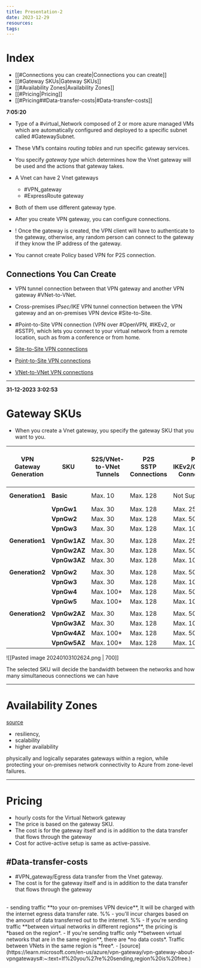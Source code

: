 ```yaml
---
title: Presentation-2
date: 2023-12-29
resources: 
tags:
---
```


# Index

- [[#Connections you can create|Connections you can create]]
- [[#Gateway SKUs|Gateway SKUs]]
- [[#Availability Zones|Availability Zones]]
- [[#Pricing|Pricing]]
- [[#Pricing##Data-transfer-costs|#Data-transfer-costs]]

**7:05:20**

- Type of a #virtual_Network composed of 2 or more azure managed VMs which are automatically configured and deployed to a specific subnet called #GatewaySubnet.
- These VM’s contains *routing tables* and run specific gateway services.
- You specify *gateway type* which determines how the Vnet gateway will be used and the actions that gateway takes.
- A Vnet can have 2 Vnet gateways
	- #VPN_gateway
	- #ExpressRoute gateway
- Both of them use different gateway type.
- After you create VPN gateway, you can configure connections.

- ! Once the gateway is created, the VPN client will have to authenticate to the gateway, otherwise, any random person can connect to the gateway if they know the IP address of the gateway.
- You cannot create Policy based VPN for P2S connection.

## Connections You Can Create

- VPN tunnel connection between that VPN gateway and another VPN gateway #VNet-to-VNet.
- Cross-premises *IPsec/IKE* VPN tunnel connection between the VPN gateway and an on-premises VPN device #Site-to-Site.
- #Point-to-Site VPN connection (VPN over #OpenVPN, #IKEv2, or #SSTP), which lets you connect to your virtual network from a remote location, such as from a conference or from home.

- [Site-to-Site VPN connections](https://learn.microsoft.com/en-us/azure/vpn-gateway/design#s2smulti)
- [Point-to-Site VPN connections](https://learn.microsoft.com/en-us/azure/vpn-gateway/design#P2S)
- [VNet-to-VNet VPN connections](https://learn.microsoft.com/en-us/azure/vpn-gateway/design#V2V)


---

**31-12-2023**
**3:02:53**
# Gateway SKUs

- When you create a Vnet gateway, you specify the gateway SKU that you want to you.

| **VPN  <br>Gateway  <br>Generation** | **SKU** | **S2S/VNet-to-VNet  <br>Tunnels** | **P2S  <br>SSTP Connections** | **P2S  <br>IKEv2/OpenVPN Connections** | **Aggregate  <br>Throughput Benchmark** | **BGP** | **Zone-redundant** | **Supported Number of VMs in the Virtual Network** |
| ---- | ---- | ---- | ---- | ---- | ---- | ---- | ---- | ---- |
| **Generation1** | **Basic** | Max. 10 | Max. 128 | Not Supported | 100 Mbps | Not Supported | No | 200 |
|  | **VpnGw1** | Max. 30 | Max. 128 | Max. 250 | 650 Mbps | Supported | No | 450 |
|  | **VpnGw2** | Max. 30 | Max. 128 | Max. 500 | 1 Gbps | Supported | No | 1300 |
|  | **VpnGw3** | Max. 30 | Max. 128 | Max. 1000 | 1.25 Gbps | Supported | No | 4000 |
|  |  |  |  |  |  |  |  |  |
| **Generation1** | **VpnGw1AZ** | Max. 30 | Max. 128 | Max. 250 | 650 Mbps | Supported | Yes | 1000 |
|  | **VpnGw2AZ** | Max. 30 | Max. 128 | Max. 500 | 1 Gbps | Supported | Yes | 2000 |
|  | **VpnGw3AZ** | Max. 30 | Max. 128 | Max. 1000 | 1.25 Gbps | Supported | Yes | 5000 |
|  |  |  |  |  |  |  |  |  |
| **Generation2** | **VpnGw2** | Max. 30 | Max. 128 | Max. 500 | 1.25 Gbps | Supported | No | 685 |
|  | **VpnGw3** | Max. 30 | Max. 128 | Max. 1000 | 2.5 Gbps | Supported | No | 2240 |
|  | **VpnGw4** | Max. 100* | Max. 128 | Max. 5000 | 5 Gbps | Supported | No | 5300 |
|  | **VpnGw5** | Max. 100* | Max. 128 | Max. 10000 | 10 Gbps | Supported | No | 6700 |
|  |  |  |  |  |  |  |  |  |
| **Generation2** | **VpnGw2AZ** | Max. 30 | Max. 128 | Max. 500 | 1.25 Gbps | Supported | Yes | 2000 |
|  | **VpnGw3AZ** | Max. 30 | Max. 128 | Max. 1000 | 2.5 Gbps | Supported | Yes | 3300 |
|  | **VpnGw4AZ** | Max. 100* | Max. 128 | Max. 5000 | 5 Gbps | Supported | Yes | 4400 |
|  | **VpnGw5AZ** | Max. 100* | Max. 128 | Max. 10000 | 10 Gbps | Supported | Yes | 9000 |

![[Pasted image 20240103102624.png | 700]]

The selected SKU will decide the bandwidth between the networks and how many simultaneous connections we can have

---
# Availability Zones

[source](https://learn.microsoft.com/en-us/azure/vpn-gateway/vpn-gateway-about-vpngateways#:~:text=VPN%20gateways%20can%20be%20deployed%20in,gateways%20in%20Azure%20Availability%20Zones.)

- resiliency,
- scalability
- higher availability

physically and logically separates gateways within a region, while protecting your on-premises network connectivity to Azure from zone-level failures.

---
# Pricing

- hourly costs for the Virtual Network gateway
- The price is based on the gateway SKU.
- The cost is for the gateway itself and is in addition to the data transfer that flows through the gateway
- Cost for active-active setup is same as active-passive.

## #Data-transfer-costs

- #VPN_gateway/Egress data transfer from the Vnet gateway.
- The cost is for the gateway itself and is in addition to the data transfer that flows through the gateway
<br>
- sending traffic **to your on-premises VPN device**, It will be charged with the internet egress data transfer rate.
%%
- you'll incur charges based on the amount of data transferred out to the internet.
%%
- If you're sending traffic **between virtual networks in different regions**, the pricing is *based on the region*.
- If you're sending traffic only **between virtual networks that are in the same region**, there are *no data costs*. Traffic between VNets in the same region is *free*.
- [source](https://learn.microsoft.com/en-us/azure/vpn-gateway/vpn-gateway-about-vpngateways#:~:text=If%20you%27re%20sending,region%20is%20free.)